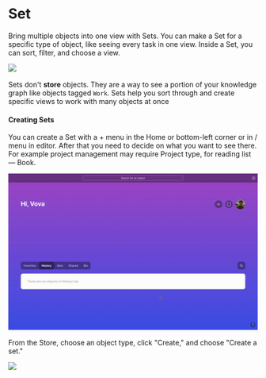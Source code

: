 # Set

Bring multiple objects into one view with Sets. You can make a Set for a specific type of object, like seeing every task in one view. Inside a Set, you can sort, filter, and choose a view.

![](../.gitbook/assets/Screenshot%202021-09-09%20at%2018.09.04.jpg)

Sets don't **store** objects. They are a way to see a portion of your knowledge graph like objects tagged `Work`. Sets help you sort through and create specific views to work with many objects at once

#### **Creating Sets**

You can create a Set with a + menu in the Home or bottom-left corner or in / menu in editor. After that you need to decide on what you want to see there. For example project management may require Project type, for reading list — Book.

![](<../.gitbook/assets/test (3).gif>)

From the Store, choose an object type, click "Create," and choose "Create a set."

![](https://t2535380.p.clickup-attachments.com/t2535380/4def3cb7-d672-4d11-b2a1-2c75e693a468/CleanShot%202021-09-09%20at%2018.06.11.gif)
